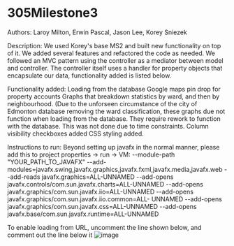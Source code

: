 # 305Milestone3

Authors: Laroy Milton, Erwin Pascal, Jason Lee, Korey Sniezek

Description: We used Korey's base MS2 and built new functionality on top of it. We added several features and refactored the code as needed. We followed an MVC pattern using the controller as a mediator between model and controller. The controller itself uses a handler for property objects that encapsulate our data, functionality added is listed below.

Functionality added: 
  Loading from the database
  Google maps pin drop for property accounts
  Graphs that breakdown statistics by ward, and then by neighbourhood. (Due to the unforseen circumstance of the city of Edmonton database removing the ward classification, these 
    graphs due not function when loading from the database. They require rework to function with the database. This was not done due to time constraints.
  Column visibility checkboxes added
  CSS styling added. 

Instructions to run:
  Beyond setting up javafx in the normal manner, please add this to project properties -> run -> VM: 
      --module-path "YOUR_PATH_TO_JAVAFX" --add-modules=javafx.swing,javafx.graphics,javafx.fxml,javafx.media,javafx.web --add-reads javafx.graphics=ALL-UNNAMED --add-opens 
        javafx.controls/com.sun.javafx.charts=ALL-UNNAMED --add-opens javafx.graphics/com.sun.javafx.iio=ALL-UNNAMED --add-opens javafx.graphics/com.sun.javafx.iio.common=ALL-
        UNNAMED --add-opens javafx.graphics/com.sun.javafx.css=ALL-UNNAMED --add-opens javafx.base/com.sun.javafx.runtime=ALL-UNNAMED

  To enable loading from URL, uncomment the line shown below, and comment out the line below it
    ![image](https://user-images.githubusercontent.com/46851615/113911674-7a247e80-9797-11eb-87f4-3a8b4551b319.png)
